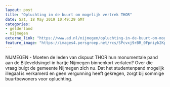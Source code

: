 ```yaml
---
layout: post
title: "Opluchting in de buurt om mogelijk vertrek THOR"
date: Sat, 18 May 2019 10:49:29 GMT
categories: 
- gelderland 
- nijmegen 
externe_link: "https://www.ad.nl/nijmegen/opluchting-in-de-buurt-om-mogelijk-vertrek-thor~af30e5b1/"
feature_image: "https://images4.persgroep.net/rcs/SPcvxj9rBR_0Fpniyk2KpDNO5xc/diocontent/148666798/_fitwidth/400/?appId=21791a8992982cd8da851550a453bd7f&quality=0.7"
---
```


NIJMEGEN -  Moeten de leden van dispuut THOR hun monumentale pand aan de Bijleveldsingel in hartje Nijmegen binnenkort verlaten? Over die vraag buigt de gemeente Nijmegen zich nu. Dat het studentenpand mogelijk illegaal is verkamerd en geen vergunning heeft gekregen, zorgt bij sommige buurtbewoners voor opluchting.
